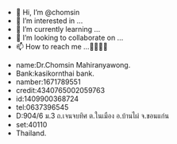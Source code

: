 - 👋 Hi, I’m @chomsin
- 👀 I’m interested in ...
- 🌱 I’m currently learning ...
- 💞️ I’m looking to collaborate on ...
- 📫 How to reach me ...🥰🥰🥰🥰

<!---
chomsin/chomsin is a ✨ special ✨ repository because its `README.md` (this file) appears on your GitHub profile.
You can click the Preview link to take a look at your changes.
--->
- name:Dr.Chomsin Mahiranyawong.
- Bank:kasikornthai bank.
- namber:1671789551
- credit:4340765002059763
- id:1409900368724
- tel:0637396545
- D:904/6 ม.3 ถ.เจนจบทิศ ต.ในเมือง อ.บ้านไผ่ จ.ขอนแก่น
- set:40110
- Thailand.
